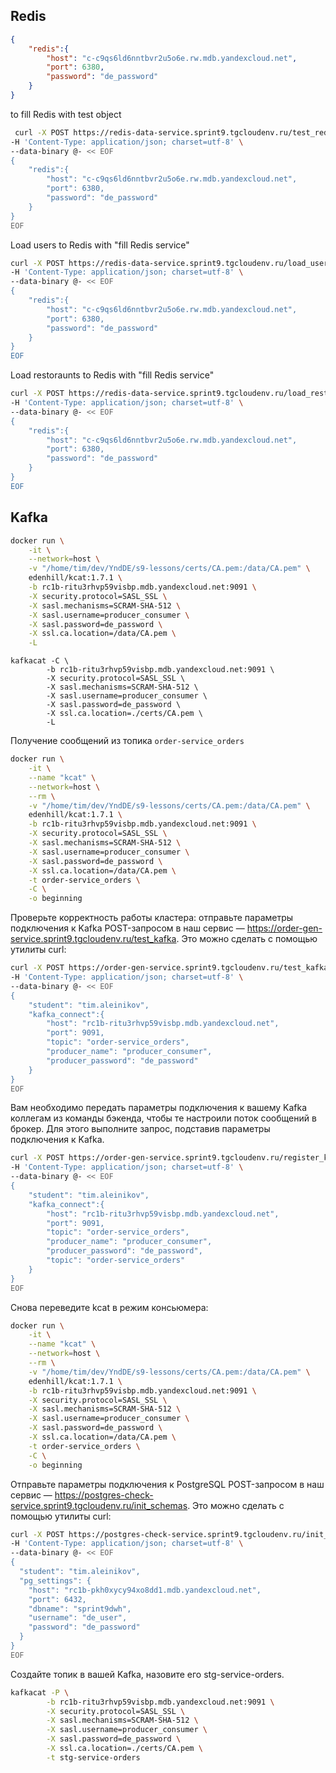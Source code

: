 ## Redis
``` JSON
{
    "redis":{
        "host": "c-c9qs6ld6nntbvr2u5o6e.rw.mdb.yandexcloud.net",
        "port": 6380,
        "password": "de_password"
    }
}
```

to fill Redis with test object
``` bash
 curl -X POST https://redis-data-service.sprint9.tgcloudenv.ru/test_redis \
-H 'Content-Type: application/json; charset=utf-8' \
--data-binary @- << EOF
{
    "redis":{
        "host": "c-c9qs6ld6nntbvr2u5o6e.rw.mdb.yandexcloud.net",
        "port": 6380,
        "password": "de_password"
    }
}
EOF
```

Load users to Redis with "fill Redis service"
``` bash
curl -X POST https://redis-data-service.sprint9.tgcloudenv.ru/load_users \
-H 'Content-Type: application/json; charset=utf-8' \
--data-binary @- << EOF
{
    "redis":{
        "host": "c-c9qs6ld6nntbvr2u5o6e.rw.mdb.yandexcloud.net",
        "port": 6380,
        "password": "de_password"
    }
}
EOF 
```
Load restoraunts to Redis with "fill Redis service"
``` bash
curl -X POST https://redis-data-service.sprint9.tgcloudenv.ru/load_restaurants \
-H 'Content-Type: application/json; charset=utf-8' \
--data-binary @- << EOF
{
    "redis":{
        "host": "c-c9qs6ld6nntbvr2u5o6e.rw.mdb.yandexcloud.net",
        "port": 6380,
        "password": "de_password"
    }
}
EOF 
```
## Kafka
``` bash
docker run \
    -it \
    --network=host \
    -v "/home/tim/dev/YndDE/s9-lessons/certs/CA.pem:/data/CA.pem" \
    edenhill/kcat:1.7.1 \
    -b rc1b-ritu3rhvp59visbp.mdb.yandexcloud.net:9091 \
    -X security.protocol=SASL_SSL \
    -X sasl.mechanisms=SCRAM-SHA-512 \
    -X sasl.username=producer_consumer \
    -X sasl.password=de_password \
    -X ssl.ca.location=/data/CA.pem \
    -L 
```

```
kafkacat -C \
        -b rc1b-ritu3rhvp59visbp.mdb.yandexcloud.net:9091 \
        -X security.protocol=SASL_SSL \
        -X sasl.mechanisms=SCRAM-SHA-512 \
        -X sasl.username=producer_consumer \
        -X sasl.password=de_password \
        -X ssl.ca.location=./certs/CA.pem \
        -L
```
Получение сообщений из топика `order-service_orders`
``` bash
docker run \
    -it \
    --name "kcat" \
    --network=host \
    --rm \
    -v "/home/tim/dev/YndDE/s9-lessons/certs/CA.pem:/data/CA.pem" \
    edenhill/kcat:1.7.1 \
    -b rc1b-ritu3rhvp59visbp.mdb.yandexcloud.net:9091 \
    -X security.protocol=SASL_SSL \
    -X sasl.mechanisms=SCRAM-SHA-512 \
    -X sasl.username=producer_consumer \
    -X sasl.password=de_password \
    -X ssl.ca.location=/data/CA.pem \
    -t order-service_orders \
    -C \
    -o beginning
```
Проверьте корректность работы кластера: отправьте параметры подключения к Kafka POST-запросом в наш сервис — https://order-gen-service.sprint9.tgcloudenv.ru/test_kafka. Это можно сделать с помощью утилиты curl:
``` bash
curl -X POST https://order-gen-service.sprint9.tgcloudenv.ru/test_kafka \
-H 'Content-Type: application/json; charset=utf-8' \
--data-binary @- << EOF
{
    "student": "tim.aleinikov",
    "kafka_connect":{
        "host": "rc1b-ritu3rhvp59visbp.mdb.yandexcloud.net",
        "port": 9091,
        "topic": "order-service_orders",
        "producer_name": "producer_consumer",
        "producer_password": "de_password"
    }
}
EOF
```

Вам необходимо передать параметры подключения к вашему Kafka коллегам из команды бэкенда, чтобы те настроили поток сообщений в брокер.
Для этого выполните запрос, подставив параметры подключения к Kafka.
``` BASH
curl -X POST https://order-gen-service.sprint9.tgcloudenv.ru/register_kafka \
-H 'Content-Type: application/json; charset=utf-8' \
--data-binary @- << EOF
{
    "student": "tim.aleinikov",
    "kafka_connect":{
        "host": "rc1b-ritu3rhvp59visbp.mdb.yandexcloud.net",
        "port": 9091,
        "topic": "order-service_orders",
        "producer_name": "producer_consumer",
        "producer_password": "de_password",
        "topic": "order-service_orders"
    }
}
EOF
```

Снова переведите kcat в режим консьюмера:
``` bash
docker run \
    -it \
    --name "kcat" \
    --network=host \
    --rm \
    -v "/home/tim/dev/YndDE/s9-lessons/certs/CA.pem:/data/CA.pem" \
    edenhill/kcat:1.7.1 \
    -b rc1b-ritu3rhvp59visbp.mdb.yandexcloud.net:9091 \
    -X security.protocol=SASL_SSL \
    -X sasl.mechanisms=SCRAM-SHA-512 \
    -X sasl.username=producer_consumer \
    -X sasl.password=de_password \
    -X ssl.ca.location=/data/CA.pem \
    -t order-service_orders \
    -C \
    -o beginning
```

Отправьте параметры подключения к PostgreSQL POST-запросом в наш сервис — https://postgres-check-service.sprint9.tgcloudenv.ru/init_schemas. Это можно сделать с помощью утилиты curl:
``` bash
curl -X POST https://postgres-check-service.sprint9.tgcloudenv.ru/init_schemas \
-H 'Content-Type: application/json; charset=utf-8' \
--data-binary @- << EOF
{
  "student": "tim.aleinikov",
  "pg_settings": {
    "host": "rc1b-pkh0xycy94xo8dd1.mdb.yandexcloud.net",
    "port": 6432,
    "dbname": "sprint9dwh",
    "username": "de_user",
    "password": "de_password"
  }
}
EOF
```
Создайте топик в вашей Kafka, назовите его stg-service-orders.
``` bash
kafkacat -P \
        -b rc1b-ritu3rhvp59visbp.mdb.yandexcloud.net:9091 \
        -X security.protocol=SASL_SSL \
        -X sasl.mechanisms=SCRAM-SHA-512 \
        -X sasl.username=producer_consumer \
        -X sasl.password=de_password \
        -X ssl.ca.location=./certs/CA.pem \
        -t stg-service-orders